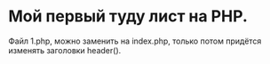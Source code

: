 # Мой первый туду лист на PHP.

Файл 1.php, можно заменить на index.php, только потом придётся 
изменять заголовки header().
